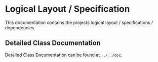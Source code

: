 # Logical Layout / Specification

This documentation contains the projects logical layout / specifications / dependencies.

## Detailed Class Documentation

Detailed Class Documentation can be found at `../../doc`.

